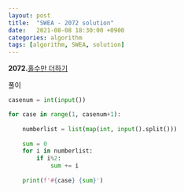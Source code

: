 ```yaml
---
layout: post
title:  "SWEA - 2072 solution"
date:   2021-08-08 18:30:00 +0900
categories: algorithm
tags: [algorithm, SWEA, solution]
---
```

**2072.**[홀수만 더하기](https://swexpertacademy.com/main/code/problem/problemDetail.do?problemLevel=1&contestProbId=AV5QSEhaA5sDFAUq&categoryId=AV5QSEhaA5sDFAUq&categoryType=CODE&problemTitle=&orderBy=FIRST_REG_DATETIME&selectCodeLang=PYTHON&select-1=1&pageSize=10&pageIndex=1)

풀이

```python
casenum = int(input())

for case in range(1, casenum+1):
    
    numberlist = list(map(int, input().split()))
    
    sum = 0
    for i in numberlist:
        if i%2:
            sum += i
    
    print(f'#{case} {sum}')
```

